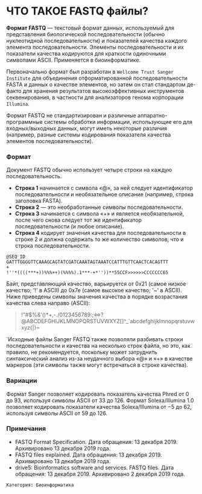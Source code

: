 # ЧТО ТАКОЕ FASTQ файлы?

**Формат FASTQ** — текстовый формат данных, используемый для представления биологической последовательности (обычно нуклеотидной последовательности) и показателей качества каждого элемента последовательности. Элементы последовательности и их показатели качества кодируются для краткости одиночными символами ASCII. Применяется в биоинформатике.

Первоначально формат был разработан в `Wellcome Trust Sanger Institute` для объединения отформатированной последовательности FASTA и данных о качестве элементов, но затем он стал стандартом де-факто для хранения результатов высокоэффективных инструментов секвенирования, в частности для анализаторов генома корпорации `Illumina`.

Формат FASTQ не стандартизирован и различные аппаратно-программные системы обработки информации, использующие его для входных/выходных данных, могут иметь некоторые различия (например, разные системы кодирования показателя качества элементов последовательности).

### Формат
Документ FASTQ обычно использует четыре строки на каждую последовательность.

- **Строка 1** начинается с символа «@», за ней следует идентификатор последовательности и необязательное описание (например, строка заголовка FASTA).
- **Строка 2** — это необработанные символы последовательности.
- **Строка 3** начинается с символа «+» и является необязательной, после чего снова следует тот же идентификатор последовательности (и любое описание).
- **Строка 4** кодирует значения качества для последовательности в строке 2 и должна содержать то же количество символов, что и строка последовательности.

```
@SEQ_ID
GATTTGGGGTTCAAAGCAGTATCGATCAAATAGTAAATCCATTTGTTCAACTCACAGTTT
+
!''*((((***+))%%%++)(%%%%).1***-+*''))**55CCF>>>>>>CCCCCCC65
```

Байт, представляющий качество, варьируется от 0x21 (самое низкое качество; '!' в ASCII) до 0x7e (самое высокое качество; '~' в ASCII). Ниже приведены символы значения качества в порядке возрастания качества слева направо (ASCII):

> !"#$%&'()*+,-./0123456789:;<=>?@ABCDEFGHIJKLMNOPQRSTUVWXYZ[\]^_`abcdefghijklmnopqrstuvwxyz{|}~  

`Исходные файлы Sanger FASTQ также позволяли разбивать строки последовательности и качества на несколько строк файла, но это, как правило, не рекомендуется, поскольку может затруднить синтаксический анализ из-за неудачного выбора «@» и «+» в качестве маркеров (эти символы также могут встречаться в строке качества).

### Вариации
Формат Sanger позволяет кодировать показатель качества Phred от 0 до 93, используя символы ASCII от 33 до 126.
Формат Solexa/Illumina 1.0 позволяет кодировать показатели качества Solexa/Illumina от −5 до 62, используя символы ASCII от 59 до 126.
### Примечания
-  FASTQ Format Specification. Дата обращения: 13 декабря 2019. Архивировано 13 декабря 2019 года.
- FASTQ files explained. Дата обращения: 13 декабря 2019. Архивировано 13 декабря 2019 года.
- drive5: Bioinformatics software and services. FASTQ files. Дата обращения: 13 декабря 2019. Архивировано 2 декабря 2019 года.

`Категория: Биоинформатика`
